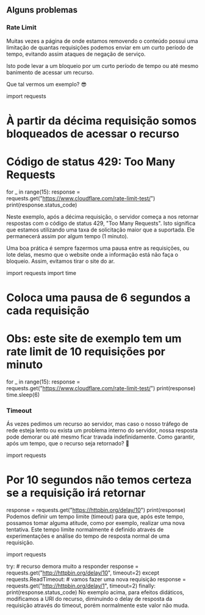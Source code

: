## Alguns problemas

### Rate Limit

Muitas vezes a página de onde estamos removendo o conteúdo possui uma limitação de quantas requisições podemos enviar em um curto período de tempo, evitando assim ataques de negação de serviço.

Isto pode levar a um bloqueio por um curto período de tempo ou até mesmo banimento de acessar um recurso.

Que tal vermos um exemplo? 😎

import requests

# À partir da décima requisição somos bloqueados de acessar o recurso

# Código de status 429: Too Many Requests

for \_ in range(15):
response = requests.get("https://www.cloudflare.com/rate-limit-test/")
print(response.status_code)

Neste exemplo, após a décima requisição, o servidor começa a nos retornar respostas com o código de status 429, "Too Many Requests". Isto significa que estamos utilizando uma taxa de solicitação maior que a suportada. Ele permanecerá assim por algum tempo (1 minuto).

Uma boa prática é sempre fazermos uma pausa entre as requisições, ou lote delas, mesmo que o website onde a informação está não faça o bloqueio. Assim, evitamos tirar o site do ar.

import requests
import time

# Coloca uma pausa de 6 segundos a cada requisição

# Obs: este site de exemplo tem um rate limit de 10 requisições por minuto

for \_ in range(15):
response = requests.get("https://www.cloudflare.com/rate-limit-test/")
print(response)
time.sleep(6)

### Timeout

Ás vezes pedimos um recurso ao servidor, mas caso o nosso tráfego de rede esteja lento ou exista um problema interno do servidor, nossa resposta pode demorar ou até mesmo ficar travada indefinidamente.
Como garantir, após um tempo, que o recurso seja retornado? 🤔

import requests

# Por 10 segundos não temos certeza se a requisição irá retornar

response = requests.get("https://httpbin.org/delay/10")
print(response)
Podemos definir um tempo limite (timeout) para que, após este tempo, possamos tomar alguma atitude, como por exemplo, realizar uma nova tentativa.
Este tempo limite normalmente é definido através de experimentações e análise do tempo de resposta normal de uma requisição.

import requests

try: # recurso demora muito a responder
response = requests.get("http://httpbin.org/delay/10", timeout=2)
except requests.ReadTimeout: # vamos fazer uma nova requisição
response = requests.get("http://httpbin.org/delay/1", timeout=2)
finally:
print(response.status_code)
No exemplo acima, para efeitos didáticos, modificamos a URI do recurso, diminuindo o delay de resposta da requisição através do timeout, porém normalmente este valor não muda.
